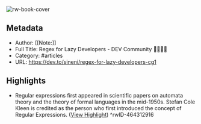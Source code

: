 ![rw-book-cover](https://readwise-assets.s3.amazonaws.com/static/images/article4.6bc1851654a0.png)

## Metadata
- Author: [[Note:]]
- Full Title: Regex for Lazy Developers - DEV Community 👩‍💻👨‍💻
- Category: #articles
- URL: https://dev.to/sineni/regex-for-lazy-developers-cg1

## Highlights
- Regular expressions first appeared in scientific papers on automata theory and the theory of formal languages ​​in the mid-1950s. Stefan Cole Kleen is credited as the person who first introduced the concept of Regular Expressions. ([View Highlight](https://read.readwise.io/read/01gqs20ctaqqcv6rhxyp1y6krz))
^rwID-464312916
